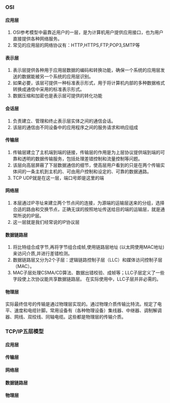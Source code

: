 ### OSI
#### 应用层
1. OSI参考模型中最靠近用户的一层，是为计算机用户提供应用接口，也为用户直接提供各种网络服务。
2. 常见的应用层的网络协议有：HTTP,HTTPS,FTP,POP3,SMTP等
#### 表示层
1. 表示层提供各种用于应用层数据的编码和转换功能，确保一个系统的应用层发送的数据能被另一个系统的应用层识别。
2. 如果必要，该层可提供一种标准表示形式，用于将计算机内部的多种数据格式转换成通信中采用的标准表示形式。
3. 数据压缩和加密也是表示层可提供的转化功能
#### 会话层
1. 负责建立、管理和终止表示层实体之间的通信会话。
2. 该层的通信由不同设备中的应用程序之间的服务请求和响应组成
#### 传输层
1. 传输层建立了主机端到端的链接，传输层的作用是为上层协议提供端到端的可靠和透明的数据传输服务，包括处理差错控制和流量控制等问题。
2. 该层向高层屏蔽了下层数据通信的细节，使高层用户看到的只是在两个传输实体间的一条主机到主机的、可由用户控制和设定的、可靠的数据通路。
3. TCP UDP就是在这一层，端口号即是这里的端
#### 网络层
1. 本层通过IP寻址来建立两个节点间的连接，为源端的运输层送来的分组，选择合适的路由和交换节点，正确无误的按照地址传送给目的端的运输层，就是通常所说的IP层。
2. 这一层就是我们经常说的IP协议层
#### 数据链路层
1. 将比特组合成字节,再将字节组合成帧,使用链路层地址 (以太网使用MAC地址)来访问介质,并进行差错检测。
2. 数据链路层又分为2个子层：逻辑链路控制子层（LLC）和媒体访问控制子层（MAC）。
3. MAC子层处理CSMA/CD算法、数据出错校验、成帧等；LLC子层定义了一些字段使上次协议能共享数据链路层。 在实际使用中，LLC子层并非必需的。
#### 物理层
实际最终信号的传输是通过物理层实现的。通过物理介质传输比特流。规定了电平、速度和电缆针脚。常用设备有（各种物理设备）集线器、中继器、调制解调器、网线、双绞线、同轴电缆。这些都是物理层的传输介质。

### TCP/IP五层模型
#### 应用层
#### 传输层
#### 网络层
#### 数据链路层
#### 物理层